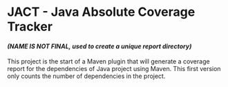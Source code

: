 # JACT - Java Absolute Coverage Tracker
#### *(NAME IS NOT FINAL, used to create a unique report directory)*

This project is the start of a Maven plugin that will generate a coverage report for the dependencies of Java project
using Maven. This first version only counts the number of dependencies in the project.